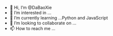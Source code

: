 - 👋 Hi, I’m @DaBaoXie    
- 👀 I’m interested in ...
- 🌱 I’m currently learning ...Python  and JavaScript
- 💞️ I’m looking to collaborate on ... 
- 📫 How to reach me ...

<!---
DaBaoXie/DaBaoXie is a ✨ special ✨ repository because its `README.md` (this file) appears on your GitHub profile.
You can click the Preview link to take a look at your changes.
--->
